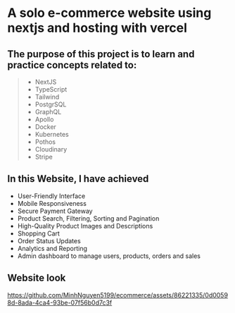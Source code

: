 # A solo e-commerce website using nextjs and hosting with vercel

## The purpose of this project is to learn and practice concepts related to:
> - NextJS
> - TypeScript
> - Tailwind
> - PostgrSQL
> - GraphQL
> - Apollo
> - Docker
> - Kubernetes
> - Pothos
> - Cloudinary
> - Stripe

## In this Website, I have achieved

  - User-Friendly Interface
  - Mobile Responsiveness
  - Secure Payment Gateway
  - Product Search, Filtering, Sorting and Pagination
  - High-Quality Product Images and Descriptions
  - Shopping Cart
  - Order Status Updates
  - Analytics and Reporting
  - Admin dashboard to manage users, products, orders and sales

## Website look

https://github.com/MinhNguyen5199/ecommerce/assets/86221335/0d00598d-8ada-4ca4-93be-07f56b0d7c3f
